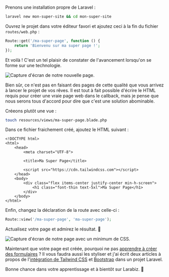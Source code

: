 <!--
Author: Benjamin Crozat
Image: https://res.cloudinary.com/benjamin-crozat/image/upload/q_auto/f_auto/v1657461038/blog/w2txfZFXQ0Dvraig533tB64R3CBwX2eevvVVHDLy_dsc5ls.jpg
Title: Comment créer une page avec Laravel
Excerpt: Afin de créer une page sur Laravel, il nous faut comprendre les bases du système de routing. Nous allons voir à quel point c'est extrêmement simple.
Certified for Laravel Version: 9
-->

Prenons une installation propre de Laravel :

```bash
laravel new mon-super-site && cd mon-super-site
```

Ouvrez le projet dans votre éditeur favori et ajoutez ceci à la fin du fichier `routes/web.php` :

```php
Route::get('/ma-super-page', function () {
    return 'Bienvenu sur ma super page !';
});
```

Et voilà ! C'est un tel plaisir de constater de l'avancement lorsqu'on se forme sur une technologie.

![Capture d'écran de notre nouvelle page.](https://larabiz.fr/storage/5/conversions/eefc2ff24d1653b863dc68866c4c42550263b545-large.jpg)

Bien sûr, ce n'est pas en faisant des pages de cette qualité que vous arrivez à lancer le projet de vos rêves.
Il est tout à fait possible d'écrire le HTML requis pour créer une vraie page web dans le callback, mais je pense que nous serons tous d'accord pour dire que c'est une solution abominable.

Créeons plutôt une vue :

```bash
touch resources/views/ma-super-page.blade.php
```

Dans ce fichier fraichement créé, ajoutez le HTML suivant :

```blade
<!DOCTYPE html>
<html>
    <head>
        <meta charset="UTF-8">

        <title>Ma Super Page</title>

        <script src="https://cdn.tailwindcss.com"></script>
    </head>
    <body>
        <div class="flex items-center justify-center min-h-screen">
            <h1 class="font-thin text-5xl">Ma Super Page</h1>
        </div>
    </body>
</html>
```

Enfin, changez la déclaration de la route avec celle-ci :

```php
Route::view('/ma-super-page', 'ma-super-page');
```

Actualisez votre page et admirez le résultat. 🤙

![Capture d'écran de notre page avec un minimum de CSS.](https://larabiz.fr/storage/6/conversions/fa1e490dded4d1de1c4ebf218299b0e827943db3-large.jpg)

Maintenant que votre page est créée, pourquoi ne pas [apprendre à créer des formulaires](https://larabiz.fr/blog/comment-creer-formulaire-laravel) ? Il vous faudra aussi les styliser et j'ai écrit deux articles à propos de l'[intégration de Tailwind CSS](https://larabiz.fr/blog/comment-tailwind-css-3-laravel) et [Bootstrap](https://larabiz.fr/blog/comment-bootstrap-5-laravel) dans un projet Laravel.

Bonne chance dans votre apprentissage et à bientôt sur Larabiz. 👋
